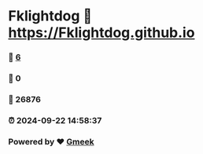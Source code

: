 # Fklightdog :link: https://Fklightdog.github.io 
### :page_facing_up: [6](https://Fklightdog.github.io/tag.html) 
### :speech_balloon: 0 
### :hibiscus: 26876 
### :alarm_clock: 2024-09-22 14:58:37 
### Powered by :heart: [Gmeek](https://github.com/Meekdai/Gmeek)

